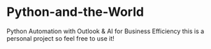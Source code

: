 # Python-and-the-World
Python Automation with Outlook &amp; AI for Business Efficiency
this is a personal project so feel free to use it! 
